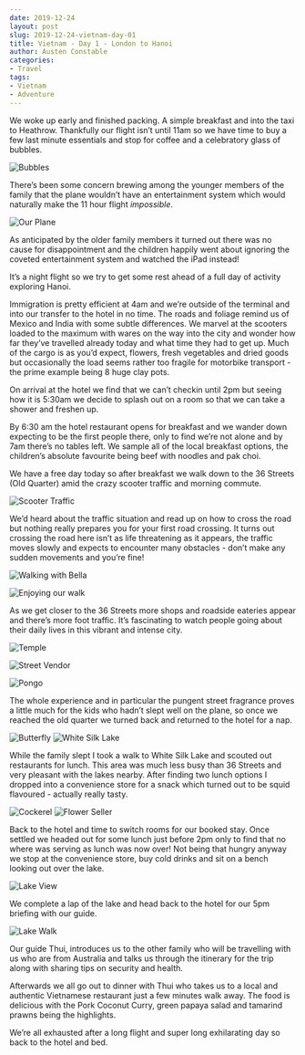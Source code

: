 ```yaml
---
date: 2019-12-24
layout: post
slug: 2019-12-24-vietnam-day-01
title: Vietnam - Day 1 - London to Hanoi
author: Austen Constable
categories:
- Travel
tags:
- Vietnam
- Adventure
---
```


We woke up early and finished packing. A simple breakfast and into the taxi to Heathrow. 
Thankfully our flight isn’t until 11am so we have time to buy a few last minute essentials and stop for coffee and a celebratory glass of bubbles. 

![Bubbles](../images/2019-12-24-DSCF2315.jpeg)

There’s been some concern brewing among the younger members of the family that the plane wouldn’t have an entertainment system which would naturally make the 11 hour flight *impossible*. 

![Our Plane](../images/2019-12-24-DSCF2317.jpeg)

As anticipated by the older family members it turned out there was no cause for disappointment and the children happily went about ignoring the coveted entertainment system and watched the iPad instead!

It’s a night flight so we try to get some rest ahead of a full day of activity exploring Hanoi. 

Immigration is pretty efficient at 4am and we’re outside of the terminal and into our transfer to the hotel in no time. 
The roads and foliage remind us of Mexico and India with some subtle differences. 
We marvel at the scooters loaded to the maximum with wares on the way into the city and wonder how far they’ve travelled already today and what time they had to get up. Much of the cargo is as you’d expect, flowers, fresh vegetables and dried goods but occasionally the load seems rather too fragile for motorbike transport - the prime example being 8 huge clay pots. 

On arrival at the hotel we find that we can’t checkin until 2pm but seeing how it is 5:30am we decide to splash out on a room so that we can take a shower and freshen up. 

By 6:30 am the hotel restaurant opens for breakfast and we wander down expecting to be the first people there, only to find we’re not alone and by 7am there’s no tables left. We sample all of the local breakfast options, the children’s absolute favourite being beef with noodles and pak choi. 

We have a free day today so after breakfast we walk down to the 36 Streets (Old Quarter) amid the crazy scooter traffic and morning commute.  

![Scooter Traffic](../images/2019-12-25-DSCF2321.jpeg)

We’d heard about the traffic situation and read up on how to cross the road but nothing really prepares you for your first road crossing. It turns out crossing the road here isn’t as life threatening as it appears, the traffic moves slowly and expects to encounter many obstacles - don’t make any sudden movements and you’re fine!

![Walking with Bella](../images/2019-12-25-DSCF2324.jpeg)

![Enjoying our walk](../images/2019-12-25-DSCF2328.jpeg)

As we get closer to the 36 Streets more shops and roadside eateries appear and there’s more foot traffic. It’s fascinating to watch people going about their daily lives in this vibrant and intense city. 

![Temple](../images/2019-12-25-DSCF2344.jpeg)

![Street Vendor](../images/2019-12-25-DSCF2345.jpeg)

![Pongo](../images/2019-12-25-DSCF2325.jpeg)

The whole experience and in particular the pungent street fragrance proves a little much for the kids who hadn’t slept well on the plane, so once we reached the old quarter we turned back and returned to the hotel for a nap. 

![Butterfly](../images/2019-12-25-DSCF2349.jpeg)
![White Silk Lake](../images/2019-12-25-DSCF2351.jpeg)

While the family slept I took a walk to White Silk Lake and scouted out restaurants for lunch. This area was much less busy than 36 Streets and very pleasant with the lakes nearby. 
After finding two lunch options I dropped into a convenience store for a snack which turned out to be squid flavoured - actually really tasty. 

![Cockerel](../images/2019-12-25-DSCF2362.jpeg)
![Flower Seller](../images/2019-12-25-DSCF2365.jpeg)

Back to the hotel and time to switch rooms for our booked stay. Once settled we headed out for some lunch just before 2pm only to find that no where was serving as lunch was now over! Not being that hungry anyway we stop at the convenience store, buy cold drinks and sit on a bench looking out over the lake. 

![Lake View](../images/2019-12-25-DSCF2377.jpeg)

We complete a lap of the lake and head back to the hotel for our 5pm briefing with our guide.

![Lake Walk](../images/2019-12-25-DSCF2369.jpeg)

Our guide Thui, introduces us to the other family who will be travelling with us who are from Australia and talks us through the itinerary for the trip along with sharing tips on security and health. 

Afterwards we all go out to dinner with Thui who takes us to a local and authentic Vietnamese restaurant just a few minutes walk away. The food is delicious with the Pork Coconut Curry, green papaya salad and tamarind prawns being the highlights. 

We’re all exhausted after a long flight and super long exhilarating day so back to the hotel and bed. 
